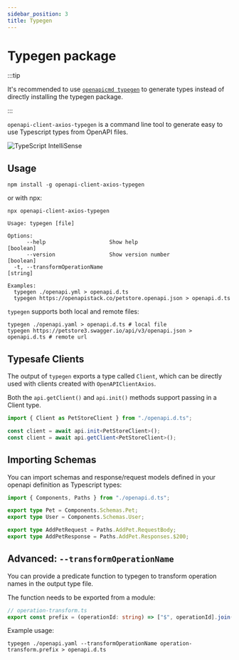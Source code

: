 ```yaml
---
sidebar_position: 3
title: Typegen
---
```


# Typegen package

:::tip

It's recommended to use [`openapicmd typegen`](/docs/openapicmd/typegen/) to generate types instead of directly installing the typegen package. 

:::

`openapi-client-axios-typegen` is a command line tool to generate easy to use Typescript types from
OpenAPI files.

![TypeScript IntelliSense](/img/intellisense.gif)

## Usage

```
npm install -g openapi-client-axios-typegen
```

or with npx:

```
npx openapi-client-axios-typegen
```

```
Usage: typegen [file]

Options:
      --help                    Show help                              [boolean]
      --version                 Show version number                    [boolean]
  -t, --transformOperationName                                          [string]

Examples:
  typegen ./openapi.yml > openapi.d.ts
  typegen https://openapistack.co/petstore.openapi.json > openapi.d.ts
```

`typegen` supports both local and remote files:

```
typegen ./openapi.yaml > openapi.d.ts # local file
typegen https://petstore3.swagger.io/api/v3/openapi.json > openapi.d.ts # remote url
```

## Typesafe Clients

The output of `typegen` exports a type called `Client`, which can be directly used with clients created with `OpenAPIClientAxios`.

Both the `api.getClient()` and `api.init()` methods support passing in a Client type.

```typescript
import { Client as PetStoreClient } from "./openapi.d.ts";

const client = await api.init<PetStoreClient>();
const client = await api.getClient<PetStoreClient>();
```

## Importing Schemas

You can import schemas and response/request models defined in your openapi definition as Typescript types:

```ts
import { Components, Paths } from "./openapi.d.ts";

export type Pet = Components.Schemas.Pet;
export type User = Components.Schemas.User;

export type AddPetRequest = Paths.AddPet.RequestBody;
export type AddPetResponse = Paths.AddPet.Responses.$200;
```

## Advanced: `--transformOperationName`

You can provide a predicate function to typegen to transform operation names in the output type file.

The function needs to be exported from a module:

```ts
// operation-transform.ts
export const prefix = (operationId: string) => ["$", operationId].join("");
```

Example usage:

```
typegen ./openapi.yaml --transformOperationName operation-transform.prefix > openapi.d.ts
```
